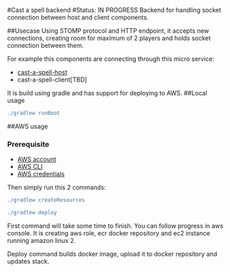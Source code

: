 #Cast a spell backend
#Status: IN PROGRESS
Backend for handling socket connection between host and client components.

##Usecase
Using STOMP protocol and HTTP endpoint, it accepts new connections, creating room for maximum of 2 players and holds
socket connection between them.

For example this components are connecting through this micro service:
 - [cast-a-spell-host][4]
 - cast-a-spell-client[TBD]

It is build using gradle and has support for deploying to AWS.
##Local usage
 ```groovy
 ./gradlew runBoot
 ```
 
 ##AWS usage
 ### Prerequisite
  - [AWS account][2]    
  - [AWS CLI][1]
  - [AWS credentials][3]
 
 Then simply run this 2 commands:
```groovy
./gradlew createResources
```
  
```groovy
./gradlew deploy
```

First command will take some time to finish. You can follow progress in aws console.
It is creating aws role, ecr docker repository and ec2 instance running amazon linux 2.

Deploy command builds docker image, upload it to docker repository and updates stack.
  
  
  
  
  
  
  [1]: http://example.com/"
  [2]: https://aws.amazon.com/"
  [3]: https://docs.aws.amazon.com/sdk-for-java/v1/developer-guide/setup-credentials.html"
  [4]: https://github.com/tmarinkovic/cast-a-spell-host"